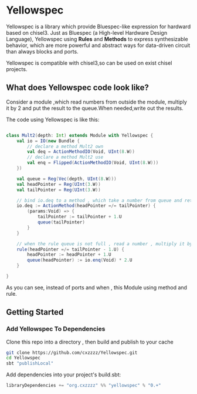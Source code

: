 Yellowspec
=======================

Yellowspec is a library which provide Bluespec-like expression for hardward based on chisel3. Just as Bluespec (a High-level Hardware Design Language), 
Yellowspec using **Rules** and **Methods** to express synthesizable behavior, which are more powerful and abstract ways for data-driven circuit than always blocks and ports.

Yellowspec is compatible with chisel3,so can be used on exist chisel projects.


## What does Yellowspec code look like?

Consider a module ,which read numbers from outside the module, multiply it by 2 and put the result to the queue.When needed,write out the results.

The code using Yellowspec is like this:
```scala

class Mult2(depth: Int) extends Module with Yellowspec {
	val io = IO(new Bundle {
		// declare a method Mult2 own
		val deq = ActionMethodIO(Void, UInt(8.W))
		// declare a method Mult2 use
		val enq = Flipped(ActionMethodIO(Void, UInt(8.W)))
	})

	val queue = Reg(Vec(depth, UInt(8.W)))
	val headPointer = Reg(UInt(3.W))
	val tailPointer = Reg(UInt(3.W))

	// bind io.deq to a method , which take a number from queue and return if queue is not empty
	io.deq := ActionMethod(headPointer =/= tailPointer) {
		(params:Void) => {
			tailPointer := tailPointer + 1.U
			queue(tailPointer)
		}
	}

	// when the rule queue is not full , read a number , multiply it by 2 and put it in to the queue
	rule(headPointer =/= tailPointer - 1.U) {
		headPointer := headPointer + 1.U
		queue(headPointer) := io.enq(Void) * 2.U
	}

}

```

As you can see, instead of ports and when , this Module using method and rule.


## Getting Started
### Add Yellowspec To Dependencies

Clone this repo into a directory , then build and publish to your cache
```sh
git clone https://github.com/cxzzzz/Yellowspec.git
cd Yellowspec
sbt "publishLocal"
```   

Add dependencies into your project's build.sbt:
```scala
libraryDependencies += "org.cxzzzz" %% "yellowspec" % "0.+"
```

##  
